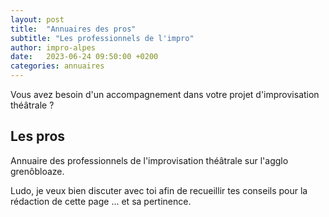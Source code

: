```yaml
---
layout: post
title:  "Annuaires des pros"
subtitle: "Les professionnels de l'impro"
author: impro-alpes
date:   2023-06-24 09:50:00 +0200
categories: annuaires
---
```


Vous avez besoin d'un accompagnement dans votre projet d'improvisation théâtrale ?

## Les pros

Annuaire des professionnels de l'improvisation théâtrale sur l'agglo grenôbloaze.

Ludo, je veux bien discuter avec toi afin de recueillir tes conseils pour la rédaction de cette page ... et sa pertinence.
